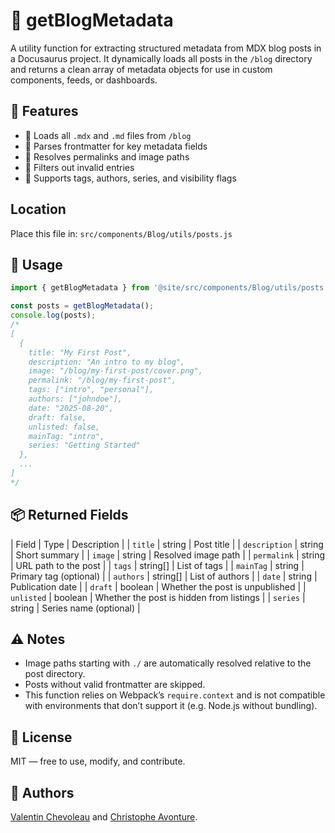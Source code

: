 # 🧠 getBlogMetadata

A utility function for extracting structured metadata from MDX blog posts in a Docusaurus project. It dynamically loads all posts in the `/blog` directory and returns a clean array of metadata objects for use in custom components, feeds, or dashboards.

## 🚀 Features

* 📂 Loads all `.mdx` and `.md` files from `/blog`
* 🧾 Parses frontmatter for key metadata fields
* 🔗 Resolves permalinks and image paths
* 🧹 Filters out invalid entries
* 🧩 Supports tags, authors, series, and visibility flags

## Location

Place this file in: `src/components/Blog/utils/posts.js`

## 🧪 Usage

```js
import { getBlogMetadata } from '@site/src/components/Blog/utils/posts';

const posts = getBlogMetadata();
console.log(posts);
/*
[
  {
    title: "My First Post",
    description: "An intro to my blog",
    image: "/blog/my-first-post/cover.png",
    permalink: "/blog/my-first-post",
    tags: ["intro", "personal"],
    authors: ["johndoe"],
    date: "2025-08-20",
    draft: false,
    unlisted: false,
    mainTag: "intro",
    series: "Getting Started"
  },
  ...
]
*/
```

## 📦 Returned Fields

| Field | Type | Description |
| `title` | string | Post title |
| `description` | string | Short summary |
| `image` | string | Resolved image path |
| `permalink` | string | URL path to the post |
| `tags` | string[] | List of tags |
| `mainTag` | string | Primary tag (optional) |
| `authors` | string[] | List of authors |
| `date` | string | Publication date |
| `draft` | boolean | Whether the post is unpublished |
| `unlisted` | boolean | Whether the post is hidden from listings |
| `series` | string | Series name (optional) |

## ⚠️ Notes

* Image paths starting with `./` are automatically resolved relative to the post directory.
* Posts without valid frontmatter are skipped.
* This function relies on Webpack’s `require.context` and is not compatible with environments that don’t support it (e.g. Node.js without bundling).

## 📄 License

MIT — free to use, modify, and contribute.

## 💬 Authors

[Valentin Chevoleau](https://github.com/Juniors017) and [Christophe Avonture](https://www.avonture.be).
